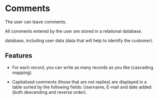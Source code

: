 
# Comments

The user can leave comments.

All comments entered by the user are stored in a relational database.

database, including user data (data that will help to identify the customer).


## Features

- For each record, you can write as many records as you like (cascading mapping).

- Capitalized comments (those that are not replies) are displayed in a table sorted by the following fields: Username, E-mail and date added (both descending and reverse order).
